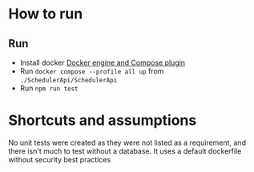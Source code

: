 # How to run
## Run
* Install docker <a href="https://docs.docker.com/desktop/">Docker engine and Compose plugin</a></br>
* Run `docker compose --profile all up` from `./SchedulerApi/SchedulerApi`
* Run `npm run test`

# Shortcuts and assumptions 
No unit tests were created as they were not listed as a requirement, and there isn't much to test without a database.
It uses a default dockerfile without security best practices
